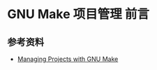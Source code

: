 # GNU Make 项目管理 前言

[annotation]: <id> (6de22254-05a9-435d-9a31-04cd4249b4e3)
[annotation]: <status> (public)
[annotation]: <create_time> (2021-04-18 19:26:43)
[annotation]: <category> (计算机技术)
[annotation]: <tags> (Make|Makefile|GNU)
[annotation]: <topic> (GNU Make项目管理)
[annotation]: <index> (0)
[annotation]: <comments> (true)
[annotation]: <url> (http://blog.ccyg.studio/article/6de22254-05a9-435d-9a31-04cd4249b4e3)

## 参考资料

- [Managing Projects with GNU Make](https://book.douban.com/subject/1850994/)